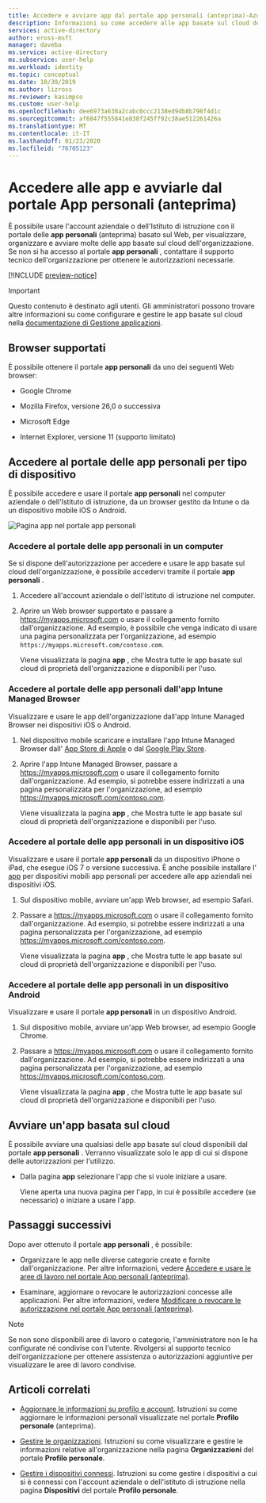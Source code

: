```yaml
---
title: Accedere e avviare app dal portale app personali (anteprima)-Azure AD
description: Informazioni su come accedere alle app basate sul cloud dell'organizzazione e avviarle dal portale app personali (anteprima).
services: active-directory
author: eross-msft
manager: daveba
ms.service: active-directory
ms.subservice: user-help
ms.workload: identity
ms.topic: conceptual
ms.date: 10/30/2019
ms.author: lizross
ms.reviewer: kasimpso
ms.custom: user-help
ms.openlocfilehash: dee6973a638a2cabc0ccc2138ed9db8b798f4d1c
ms.sourcegitcommit: af6847f555841e838f245ff92c38ae512261426a
ms.translationtype: MT
ms.contentlocale: it-IT
ms.lasthandoff: 01/23/2020
ms.locfileid: "76705123"
---
```

# <a name="access-and-start-apps-from-the-my-apps-preview-portal"></a>Accedere alle app e avviarle dal portale App personali (anteprima)

È possibile usare l'account aziendale o dell'Istituto di istruzione con il portale delle **app personali** (anteprima) basato sul Web, per visualizzare, organizzare e avviare molte delle app basate sul cloud dell'organizzazione. Se non si ha accesso al portale **app personali** , contattare il supporto tecnico dell'organizzazione per ottenere le autorizzazioni necessarie.

[!INCLUDE [preview-notice](../../../includes/active-directory-end-user-my-apps-and-workspaces.md)]

>[!Important]
>Questo contenuto è destinato agli utenti. Gli amministratori possono trovare altre informazioni su come configurare e gestire le app basate sul cloud nella [documentazione di Gestione applicazioni](https://docs.microsoft.com/azure/active-directory/manage-apps/access-panel-workspaces).

## <a name="supported-browsers"></a>Browser supportati

È possibile ottenere il portale **app personali** da uno dei seguenti Web browser:

- Google Chrome

- Mozilla Firefox, versione 26,0 o successiva

- Microsoft Edge

- Internet Explorer, versione 11 (supporto limitato)

## <a name="access-the-my-apps-portal-by-device-type"></a>Accedere al portale delle app personali per tipo di dispositivo

È possibile accedere e usare il portale **app personali** nel computer aziendale o dell'Istituto di istruzione, da un browser gestito da Intune o da un dispositivo mobile iOS o Android.

![Pagina app nel portale app personali](media/my-apps-portal-preview/my-apps-portal-preview.png)

### <a name="access-the-my-apps-portal-on-a-computer"></a>Accedere al portale delle app personali in un computer

Se si dispone dell'autorizzazione per accedere e usare le app basate sul cloud dell'organizzazione, è possibile accedervi tramite il portale **app personali** .

1. Accedere all'account aziendale o dell'Istituto di istruzione nel computer.

2. Aprire un Web browser supportato e passare a https://myapps.microsoft.com o usare il collegamento fornito dall'organizzazione. Ad esempio, è possibile che venga indicato di usare una pagina personalizzata per l'organizzazione, ad esempio `https://myapps.microsoft.com/contoso.com`.

    Viene visualizzata la pagina **app** , che Mostra tutte le app basate sul cloud di proprietà dell'organizzazione e disponibili per l'uso.

### <a name="access-the-my-apps-portal-from-the-intune-managed-browser-app"></a>Accedere al portale delle app personali dall'app Intune Managed Browser

Visualizzare e usare le app dell'organizzazione dall'app Intune Managed Browser nei dispositivi iOS o Android.

1. Nel dispositivo mobile scaricare e installare l'app Intune Managed Browser dall' [App Store di Apple](https://itunes.apple.com/us/app/microsoft-intune-managed-browser/id943264951?mt=8) o dal [Google Play Store](https://play.google.com/store/apps/details?id=com.microsoft.intune.mam.managedbrowser).

2. Aprire l'app Intune Managed Browser, passare a https://myapps.microsoft.com o usare il collegamento fornito dall'organizzazione. Ad esempio, si potrebbe essere indirizzati a una pagina personalizzata per l'organizzazione, ad esempio https://myapps.microsoft.com/contoso.com.

    Viene visualizzata la pagina **app** , che Mostra tutte le app basate sul cloud di proprietà dell'organizzazione e disponibili per l'uso.

### <a name="access-the-my-apps-portal-on-an-ios-device"></a>Accedere al portale delle app personali in un dispositivo iOS

Visualizzare e usare il portale **app personali** da un dispositivo iPhone o iPad, che esegue iOS 7 o versione successiva. È anche possibile installare l' [app](https://itunes.apple.com/us/app/my-apps-azure-active-directory/id824048653?mt=8) per dispositivi mobili app personali per accedere alle app aziendali nei dispositivi iOS.

1. Sul dispositivo mobile, avviare un'app Web browser, ad esempio Safari.

2. Passare a https://myapps.microsoft.com o usare il collegamento fornito dall'organizzazione. Ad esempio, si potrebbe essere indirizzati a una pagina personalizzata per l'organizzazione, ad esempio https://myapps.microsoft.com/contoso.com.

    Viene visualizzata la pagina **app** , che Mostra tutte le app basate sul cloud di proprietà dell'organizzazione e disponibili per l'uso.

### <a name="access-the-my-apps-portal-on-an-android-device"></a>Accedere al portale delle app personali in un dispositivo Android

Visualizzare e usare il portale **app personali** in un dispositivo Android.

1. Sul dispositivo mobile, avviare un'app Web browser, ad esempio Google Chrome.

2. Passare a https://myapps.microsoft.com o usare il collegamento fornito dall'organizzazione. Ad esempio, si potrebbe essere indirizzati a una pagina personalizzata per l'organizzazione, ad esempio https://myapps.microsoft.com/contoso.com.

    Viene visualizzata la pagina **app** , che Mostra tutte le app basate sul cloud di proprietà dell'organizzazione e disponibili per l'uso.

## <a name="start-a-cloud-based-app"></a>Avviare un'app basata sul cloud

È possibile avviare una qualsiasi delle app basate sul cloud disponibili dal portale **app personali** . Verranno visualizzate solo le app di cui si dispone delle autorizzazioni per l'utilizzo.

- Dalla pagina **app** selezionare l'app che si vuole iniziare a usare.

    Viene aperta una nuova pagina per l'app, in cui è possibile accedere (se necessario) o iniziare a usare l'app.

## <a name="next-steps"></a>Passaggi successivi

Dopo aver ottenuto il portale **app personali** , è possibile:

- Organizzare le app nelle diverse categorie create e fornite dall'organizzazione. Per altre informazioni, vedere [Accedere e usare le aree di lavoro nel portale App personali (anteprima)](my-applications-portal-workspaces.md).

- Esaminare, aggiornare o revocare le autorizzazioni concesse alle applicazioni. Per altre informazioni, vedere [Modificare o revocare le autorizzazione nel portale App personali (anteprima)](my-applications-portal-permissions-saved-accounts.md).

>[!Note]
>Se non sono disponibili aree di lavoro o categorie, l'amministratore non le ha configurate né condivise con l'utente. Rivolgersi al supporto tecnico dell'organizzazione per ottenere assistenza o autorizzazioni aggiuntive per visualizzare le aree di lavoro condivise.

## <a name="related-articles"></a>Articoli correlati

- [Aggiornare le informazioni su profilo e account](my-account-portal-overview.md). Istruzioni su come aggiornare le informazioni personali visualizzate nel portale **Profilo personale** (anteprima).

- [Gestire le organizzazioni](my-account-portal-organizations-page.md). Istruzioni su come visualizzare e gestire le informazioni relative all'organizzazione nella pagina **Organizzazioni** del portale **Profilo personale**.

- [Gestire i dispositivi connessi](my-account-portal-devices-page.md). Istruzioni su come gestire i dispositivi a cui si è connessi con l'account aziendale o dell'istituto di istruzione nella pagina **Dispositivi** del portale **Profilo personale**.
